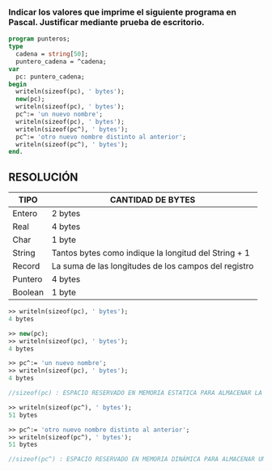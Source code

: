 ### Indicar los valores que imprime el siguiente programa en Pascal. Justificar mediante prueba de escritorio.

```pascal
program punteros;
type
  cadena = string[50];
  puntero_cadena = ^cadena;
var
  pc: puntero_cadena;
begin
  writeln(sizeof(pc), ' bytes');
  new(pc);
  writeln(sizeof(pc), ' bytes');
  pc^:= 'un nuevo nombre';
  writeln(sizeof(pc), ' bytes');
  writeln(sizeof(pc^), ' bytes');
  pc^:= 'otro nuevo nombre distinto al anterior';
  writeln(sizeof(pc^), ' bytes');
end.
```
## RESOLUCIÓN

| TIPO | CANTIDAD DE BYTES |
|---|---|
| Entero | 2 bytes |
| Real | 4 bytes |
| Char | 1 byte |
| String | Tantos bytes como indique la longitud del String + 1 |
| Record | La suma de las longitudes de los campos del registro |
| Puntero | 4 bytes |
| Boolean | 1 byte |


```pascal
>> writeln(sizeof(pc), ' bytes');
4 bytes

>> new(pc);
>> writeln(sizeof(pc), ' bytes');
4 bytes

>> pc^:= 'un nuevo nombre';
>> writeln(sizeof(pc), ' bytes');
4 bytes

//sizeof(pc) : ESPACIO RESERVADO EN MEMORIA ESTATICA PARA ALMACENAR LA DIRECCIÓN DE MEMORIA A LA QUE APUNTA EL PUNTERO pc INDEPENDIENTEMENTE DE SU CONTENIDO

>> writeln(sizeof(pc^), ' bytes');
51 bytes

>> pc^:= 'otro nuevo nombre distinto al anterior';
>> writeln(sizeof(pc^), ' bytes');
51 bytes

//sizeof(pc^) : ESPACIO RESERVADO EN MEMORIA DINÁMICA PARA ALMACENAR UNA VARIABLE DEL TIPO STRING DE 50 CARACTERES, NO IMPORTA SU CONTENIDO EL ESPACIO RESERVADO SIGUE SIENDO EL MISMO (longitud + 1 bytes)
```